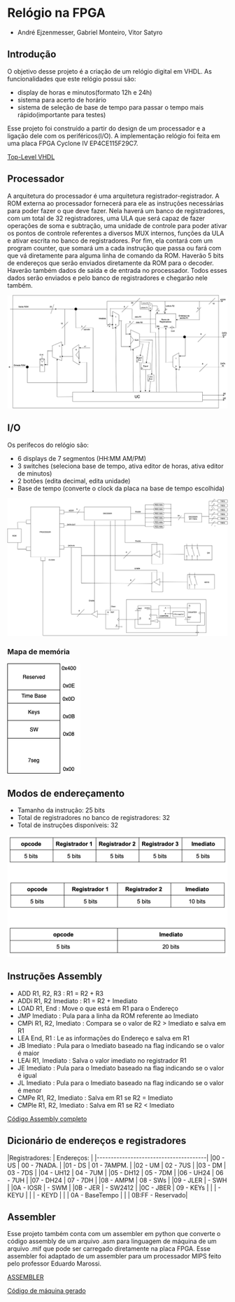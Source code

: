 # Relógio na FPGA

- André Ejzenmesser, Gabriel Monteiro, Vitor Satyro

## Introdução

O objetivo desse projeto é a criação de um relógio digital em VHDL. As funcionalidades que este relógio possui são:
 - display de horas e minutos(formato 12h e 24h)
 - sistema para acerto de horário
 - sistema de seleção de base de tempo para passar o tempo mais rápido(importante para testes)

Esse projeto foi construído a partir do design de um processador e a ligação dele com os periféricos(I/O). A implementação relógio foi feita em uma placa FPGA Cyclone IV EP4CE115F29C7.

[Top-Level VHDL](https://github.com/decoejz/relogio_FPGA/blob/master/relogio.vhd)

 
## Processador

A arquitetura do processador é uma arquitetura registrador-registrador. A ROM externa ao processador fornecerá para ele as instruções necessárias para poder fazer o que deve fazer. Nela haverá um banco de registradores, com um total de 32 registradores, uma ULA que será capaz de fazer operações de soma e subtração, uma unidade de controle para poder ativar os pontos de controle referentes a diversos MUX internos, funções da ULA e ativar escrita no banco de registradores. Por fim, ela contará com um program counter, que somará um a cada instrução que passa ou fará com que vá diretamente para alguma linha de comando da ROM. Haverão 5 bits de endereços que serão enviados diretamente da ROM para o decoder. Haverão também dados de saída e de entrada no processador. Todos esses dados serão enviados e pelo banco de registradores e chegarão nele também.


![alt text](https://github.com/decoejz/relogio_FPGA/blob/master/imagens/processador.png)

## I/O

Os perífecos do relógio são:

- 6 displays de 7 segmentos (HH:MM AM/PM)
- 3 switches (seleciona base de tempo, ativa editor de horas, ativa editor de minutos)
- 2 botões (edita decimal, edita unidade)
- Base de tempo (converte o clock da placa na base de tempo escolhida)

![alt text](https://github.com/decoejz/relogio_FPGA/blob/master/imagens/io.png)

### Mapa de memória

![alt text](https://github.com/decoejz/relogio_FPGA/blob/master/imagens/mapamemoria.png)

## Modos de endereçamento 

- Tamanho da instrução: 25 bits
- Total de registradores no banco de registradores: 32
- Total de instruções disponíveis: 32

![alt text](https://github.com/decoejz/relogio_FPGA/blob/master/imagens/enderacamento.png)

## Instruções Assembly

- ADD R1, R2, R3 : R1 = R2 + R3
- ADDi R1, R2 Imediato : R1 = R2 + Imediato
- LOAD R1, End : Move o que está em R1 para o Endereço
- JMP Imediato : Pula para a linha da ROM referente ao Imediato
- CMPi R1, R2, Imediato : Compara se o valor de R2 > Imediato e salva em R1
- LEA End, R1 : Le as informações do Endereço e salva em R1
- JB Imediato : Pula para o Imediato baseado na flag indicando se o valor é maior
- LEAi R1, Imediato : Salva o valor imediato no registrador R1
- JE Imediato : Pula para o Imediato baseado na flag indicando se o valor é igual
- JL Imediato : Pula para o Imediato baseado na flag indicando se o valor é menor
- CMPe R1, R2, Imediato : Salva em R1 se R2 = Imediato
- CMPle R1, R2, Imediato : Salva em R1 se R2 < Imediato

[Código Assembly completo](https://github.com/decoejz/relogio_FPGA/blob/master/assembly/assembly.asm)

## Dicionário de endereços e registradores


 |Registradores:    |   Endereços:       |
 |---------------------------------------|
 |00 - US           |   00 - 7NADA.      |
 |01 - DS           |   01 - 7AMPM.      |
 |02 - UM           |   02 - 7US         |
 |03 - DM           |   03 - 7DS         |
 |04 - UH12         |   04 - 7UM         |
 |05 - DH12         |   05 - 7DM         |
 |06 - UH24         |   06 - 7UH         |
 |07 - DH24         |   07 - 7DH         |
 |08 - AMPM         |   08 - SWs         |
 |09 - JLER         |         - SWH      |
 |0A - IOSR         |         - SWM      |
 |0B - JER          |         - SW2412   |
 |0C - JBER         |   09 - KEYs        |
 |                  |         - KEYU     |
 |                  |         - KEYD     |
 |                  |   0A - BaseTempo   |
 |                  |   0B:FF - Reservado|

## Assembler

Esse projeto também conta com um assembler em python que converte o código assembly de um arquivo .asm para linguagem de máquina de um arquivo .mif que pode ser carregado diretamente na placa FPGA. Esse assembler foi adaptado de um assembler para um processador MIPS feito pelo professor Eduardo Marossi.

[ASSEMBLER](https://github.com/decoejz/relogio_FPGA/blob/master/python/assembler.py)

[Código de máquina gerado](https://github.com/decoejz/relogio_FPGA/blob/master/mif/initROM.mif)

